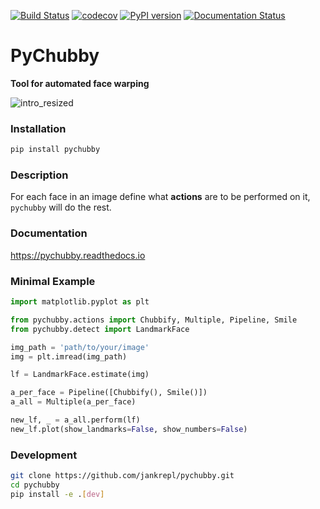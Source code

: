 [![Build Status](https://travis-ci.com/jankrepl/pychubby.svg?branch=master)](https://travis-ci.com/jankrepl/pychubby)
[![codecov](https://codecov.io/gh/jankrepl/pychubby/branch/master/graph/badge.svg)](https://codecov.io/gh/jankrepl/pychubby)
[![PyPI version](https://badge.fury.io/py/pychubby.svg)](https://badge.fury.io/py/pychubby)
[![Documentation Status](https://readthedocs.org/projects/pychubby/badge/?version=latest)](https://pychubby.readthedocs.io/en/latest/?badge=latest)

# PyChubby
**Tool for automated face warping**

![intro_resized](https://user-images.githubusercontent.com/18519371/63134578-59a81f00-bfca-11e9-9b75-45710f81c7f8.gif)


### Installation
```bash
pip install pychubby
```
### Description
For each face in an image define what **actions** are to be performed on it, `pychubby` will do the rest.

### Documentation
<https://pychubby.readthedocs.io>

### Minimal Example
```python
import matplotlib.pyplot as plt

from pychubby.actions import Chubbify, Multiple, Pipeline, Smile
from pychubby.detect import LandmarkFace

img_path = 'path/to/your/image'
img = plt.imread(img_path)

lf = LandmarkFace.estimate(img)

a_per_face = Pipeline([Chubbify(), Smile()])
a_all = Multiple(a_per_face)

new_lf, _ = a_all.perform(lf)
new_lf.plot(show_landmarks=False, show_numbers=False)
```

### Development
```bash
git clone https://github.com/jankrepl/pychubby.git
cd pychubby
pip install -e .[dev]
```

